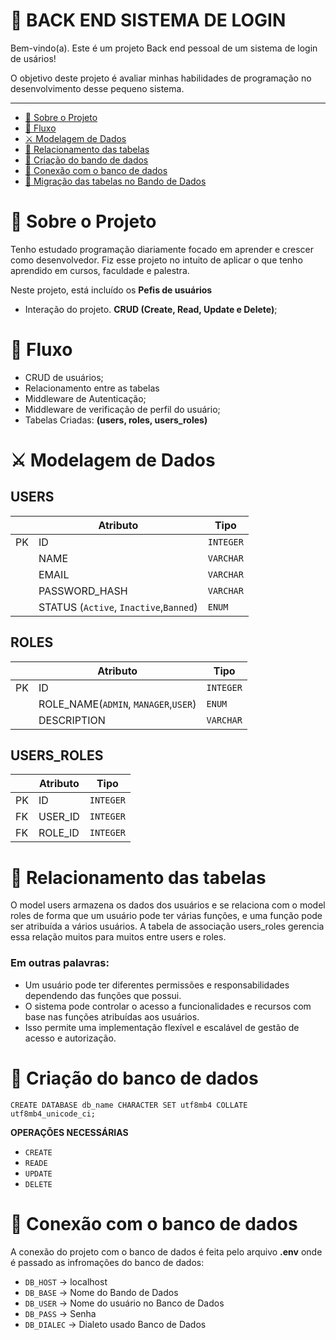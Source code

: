 # 🚀 BACK END SISTEMA DE LOGIN

Bem-vindo(a). Este é um projeto Back end pessoal de um sistema de login de usários!

O objetivo deste projeto é avaliar minhas habilidades de programação no desenvolvimento desse pequeno sistema.

---

- [🧠 Sobre o Projeto](#-sobre-o-projeto)
- [🚰 Fluxo](#fluxo)
- [⚔️ Modelagem de Dados](#️modelagem-de-dados)
- [📓 Relacionamento das tabelas](#relacionamento-das-tabelas)
- [📓 Criação do bando de dados](#criação-do-banco-de-dados)
- [📓 Conexão com o banco de dados](#conexão-com-o-banco-de-dados)
- [📓 Migração das tabelas no Bando de Dados](#migração-das-tabelas-no-bando-de-dados)


# 🧠 Sobre o Projeto

Tenho estudado programação diariamente focado em aprender e crescer como desenvolvedor.
Fiz esse projeto no intuito de aplicar o que tenho aprendido em cursos, faculdade e palestra.

Neste projeto, está incluído os **Pefis de usuários**

- Interação do projeto.  **CRUD (Create, Read, Update e Delete)**;

# 🚰 Fluxo

- CRUD de usuários;
- Relacionamento entre as tabelas
- Middleware de Autenticação;
- Middleware de verificação de perfil do usuário;
- Tabelas Criadas: **(users, roles, users_roles)**


# ⚔️ Modelagem de Dados

## USERS

|    |                    Atributo                    | Tipo     |
|----| ---------------------------------------------- | -------- |
| PK | ID                                             | `INTEGER`|
|    | NAME                                           | `VARCHAR`|
|    | EMAIL                                          | `VARCHAR`|
|    | PASSWORD_HASH                                  | `VARCHAR`|
|    | STATUS (`Active`, `Inactive`,`Banned`)         | `ENUM`   |

## ROLES

|    |                    Atributo                    | Tipo     |
|----| ---------------------------------------------- | -------- |
| PK | ID                                             | `INTEGER`|
|    | ROLE_NAME(`ADMIN`, `MANAGER`,`USER`)           | `ENUM`   |
|    | DESCRIPTION                                    | `VARCHAR`|


## USERS_ROLES

|    |                    Atributo                    | Tipo     |
|----| ---------------------------------------------- | -------- |
| PK | ID                                             | `INTEGER`|
| FK | USER_ID                                        | `INTEGER`|
| FK | ROLE_ID                                        | `INTEGER`|

# 📓 Relacionamento das tabelas
O model users armazena os dados dos usuários e se relaciona com o model roles de forma que um usuário pode ter várias funções, e uma função pode ser atribuída a vários usuários. A tabela de associação users_roles gerencia essa relação muitos para muitos entre users e roles.

### Em outras palavras:

- Um usuário pode ter diferentes permissões e responsabilidades dependendo das funções que possui.
- O sistema pode controlar o acesso a funcionalidades e recursos com base nas funções atribuídas aos usuários.
- Isso permite uma implementação flexível e escalável de gestão de acesso e autorização.

# 📓 Criação do banco de dados

`CREATE DATABASE db_name CHARACTER SET utf8mb4 COLLATE utf8mb4_unicode_ci;`


**OPERAÇÕES NECESSÁRIAS**

- `CREATE`
- `READE`
- `UPDATE`
- `DELETE`

# 📓 Conexão com o banco de dados

A conexão do projeto com o banco de dados é feita pelo arquivo **.env** onde é passado as infromações do banco de dados:

- `DB_HOST` -> localhost
- `DB_BASE` -> Nome do Bando de Dados
- `DB_USER` -> Nome do usuário no Banco de Dados
- `DB_PASS` -> Senha
- `DB_DIALEC` -> Dialeto usado Banco de Dados

##